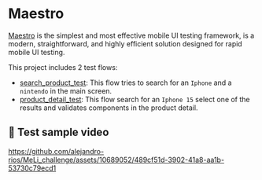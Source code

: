 # Maestro
[Maestro](https://maestro.mobile.dev/) is the simplest and most effective mobile UI testing framework, is a modern, straightforward, and highly 
efficient solution designed for rapid mobile UI testing.

This project includes 2 test flows:
- [search_product_test](search_product_test.yaml): This flow tries to search for an `Iphone` and a `nintendo` in the 
  main screen.
- [product_detail_test](product_detail_test.yaml): This flow search for an `Iphone 15` select one of the results and 
  validates components in the product detail.

## 🎥 Test sample video


https://github.com/alejandro-rios/MeLi_challenge/assets/10689052/489cf51d-3902-41a8-aa1b-53730c79ecd1

